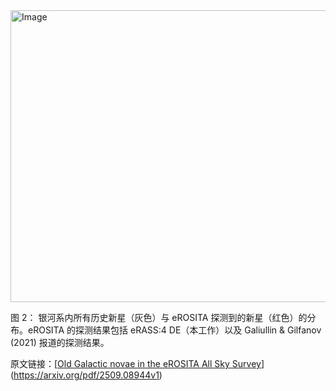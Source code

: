 <img width="652" height="467" alt="Image" src="https://github.com/user-attachments/assets/d1bff3dc-b0b1-43c7-81e0-6d392c3a37a9" />

图 2： 银河系内所有历史新星（灰色）与 eROSITA 探测到的新星（红色）的分布。eROSITA 的探测结果包括 eRASS:4 DE（本工作）以及 Galiullin & Gilfanov (2021) 报道的探测结果。

原文链接：[[Old Galactic novae in the eROSITA All Sky Survey](http://arxiv.org/pdf/2509.08944v1)](https://arxiv.org/pdf/2509.08944v1)